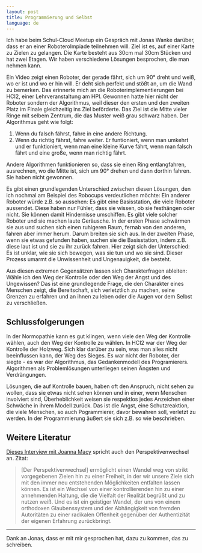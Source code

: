 ```yaml
---
layout: post
title: Programmierung und Selbst
language: de
---
```


Ich habe beim Schul-Cloud Meetup ein Gespräch mit Jonas Wanke darüber, dass er an einer Roboterolmpiade teilnehmen will.
Ziel ist es, auf einer Karte zu Zielen zu gelangen.
Die Karte besteht aus 30cm mal 30cm Stücken und hat zwei Etagen.
Wir haben verschiedene Lösungen besprochen, die man nehmen kann.

Ein Video zeigt einen Roboter, der gerade fährt, sich um 90° dreht und weiß, wo er ist und wo er hin will. Er deht sich perfekt und stößt an, um die Wand zu bemerken.
Das erinnerte mich an die Roboterimplementierungen bei HCI2, einer Lehrveranstaltung am HPI.
Gewonnen hatte hier nicht der Roboter sondern der Algorithmus, weil dieser den ersten und den zweiten Platz im Finale gleichzeitig ins Ziel
beförderte. Das Ziel ist die Mitte vieler Ringe mit selbem Zentrum, die das Muster weiß grau schwarz haben.
Der Algorithmus geht wie folgt:
1. Wenn du falsch fährst, fahre in eine andere Richtung.
2. Wenn du richtig fährst, fahre weiter.
Er funtioniert, wenn man umkehrt und er funktioniert, wenn man eine kleine Kurve fährt, wenn man falsch fährt und eine große, wenn man richtig fährt.

Andere Algorithmen funktionieren so, dass sie einen Ring entlangfahren,
ausrechnen, wo die Mitte ist, sich um 90° drehen und dann dorthin fahren. Sie haben nicht gewonnen.

Es gibt einen grundlegenden Unterschied zwischen diesen Lösungen, den ich nochmal am Beispiel des Robocups verdeutlichen möchte:
Ein anderer Roboter würde z.B. so aussehen: Es gibt eine Basisstation, die viele Roboter aussendet. Diese haben nur Fühler, dass sie wissen, ob sie festhängen oder nicht. Sie können damit Hindernisse umschiffen.
Es gibt viele solcher Roboter und sie machen laute Geräusche.
In der ersten Phase schwärmen sie aus und suchen sich einen ruhigeren Raum, fernab von den anderen, fahren aber immer herum. Darum breiten sie sich aus.
In der zweiten Phase, wenn sie etwas gefunden haben, suchen sie die Basisstation, indem z.B. diese laut ist und sie zu ihr zurück fahren.
Hier zeigt sich der Unterschied: Es ist unklar, wie sie sich bewegen, was sie tun und wo sie sind. Dieser Prozess umarmt die Unwissenheit und Ungenauigkeit, die besteht.

Aus diesen extremen Gegensätzen lassen sich Charakterfragen ableiten:
Wähle ich den Weg der Kontrolle oder den Weg der Angst und des Ungewissen?
Das ist eine grundlegende Frage, die den Charakter eines Menschen zeigt, die Bereitschaft, sich verletztlich zu machen, seine Grenzen zu erfahren und an ihnen zu leben oder die Augen vor dem Selbst zu verschließen.

Schlussfolgerungen
------------------

In der Normopathie kann es gut klingen, wenn viele den Weg der Kontrolle wählen, auch den Weg der Kontrolle zu wählen. In HCI2 war der Weg der Kontrolle der Holzweg. Sich klar darüber zu sein, was man alles nicht beeinflussen kann, der Weg des Sieges.
Es war nicht der Roboter, der siegte - es war der Algorithmus, das Gedankenmodell des Programierers. Algorithmen als Problemlösungen unterliegen seinen Ängsten und Verdrängungen.

Lösungen, die auf Kontrolle bauen, haben oft den Anspruch, nicht sehen zu wollen, dass sie etwas nicht sehen können und in einer, wenn Menschen involviert sind, Überheblichkeit weisen sie respektlos jedes Anzeichen einer Schwäche in ihrem Modell zurück.
Das ist die Angst, eine Schutzreaktion, die viele Menschen, so auch Pogrammierer, davor bewahren soll, verletzt zu werden.
In der Programmierung äußert sie sich z.B. so wie beschrieben.

Weitere Literatur
-----------------

[Dieses Interview mit Joanna Macy](https://tiefenoekologie.de/12-politk-des-herzens/9-joanna-macy-die-welt-als-geliebte) spricht auch den Perspektivenwechsel an. Zitat:

> [Der Perspektivenwechsel] ermöglicht einen Wandel weg von strikt vorgegebenen Zielen hin zu einer Freiheit, in der wir unsere Ziele sich mit den immer neu entstehenden Möglichkeiten entfalten lassen können. Es ist ein Wechsel von einer kontrollierenden hin zu einer annehmenden Haltung, die die Vielfalt der Realität begrüßt und zu nutzen weiß. Und es ist ein geistiger Wandel, der uns von einem orthodoxen Glaubenssystem und der Abhängigkeit von fremden Autoritäten zu einer radikalen Offenheit gegenüber der Authentizität der eigenen Erfahrung zurückbringt. 


---

Dank an Jonas, dass er mit mir gesprochen hat, dazu zu kommen, das zu schreiben.
